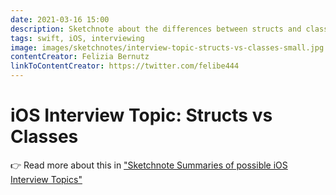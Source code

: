 ```yaml
---
date: 2021-03-16 15:00
description: Sketchnote about the differences between structs and classes in Swift.
tags: swift, iOS, interviewing
image: images/sketchnotes/interview-topic-structs-vs-classes-small.jpg
contentCreator: Felizia Bernutz
linkToContentCreator: https://twitter.com/felibe444
---
```


# iOS Interview Topic: Structs vs Classes

👉 Read more about this in ["Sketchnote Summaries of possible iOS Interview Topics"](https://fbernutz.github.io/posts/summaries-ios-interview-topics/)

